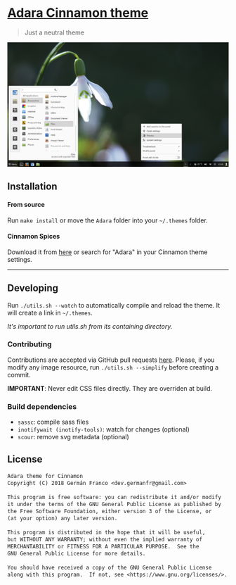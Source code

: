 # [Adara Cinnamon theme][repo]
> Just a neutral theme

[![](screenshot.png)][repo]

## Installation
#### From source
Run `make install` or move the `Adara` folder into your `~/.themes` folder.

#### Cinnamon Spices
Download it from [here][spices] or search for "Adara" in your Cinnamon theme settings.

---
## Developing
Run `./utils.sh --watch` to automatically compile and reload the theme. It will create a link in `~/.themes`.

_It's important to run utils.sh from its containing directory._

### Contributing
Contributions are accepted via GitHub pull requests [here][repo]. Please, if you modify any image resource, run `./utils.sh --simplify` before creating a commit.

**IMPORTANT**: Never edit CSS files directly. They are overriden at build.

### Build dependencies
* `sassc`: compile sass files
* `inotifywait (inotify-tools)`: watch for changes (optional)
* `scour`: remove svg metadata (optional)

## License
```
Adara theme for Cinnamon
Copyright (C) 2018 Germán Franco <dev.germanfr@gmail.com>

This program is free software: you can redistribute it and/or modify
it under the terms of the GNU General Public License as published by
the Free Software Foundation, either version 3 of the License, or
(at your option) any later version.

This program is distributed in the hope that it will be useful,
but WITHOUT ANY WARRANTY; without even the implied warranty of
MERCHANTABILITY or FITNESS FOR A PARTICULAR PURPOSE.  See the
GNU General Public License for more details.

You should have received a copy of the GNU General Public License
along with this program.  If not, see <https://www.gnu.org/licenses/>.
```

[repo]: https://github.com/germanfr/adara-theme
[spices]: https://cinnamon-spices.linuxmint.com/themes/view/Adara
[archive]: https://github.com/germanfr/adara-theme/releases
